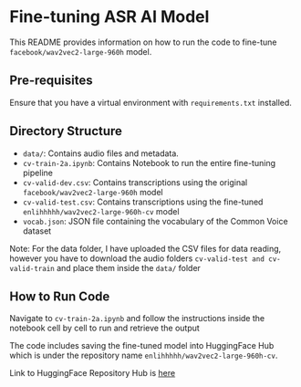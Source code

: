# Fine-tuning ASR AI Model

This README provides information on how to run the code to fine-tune `facebook/wav2vec2-large-960h` model.

## Pre-requisites 

Ensure that you have a virtual environment with `requirements.txt` installed.

## Directory Structure

- `data/`: Contains audio files and metadata.
- `cv-train-2a.ipynb`: Contains Notebook to run the entire fine-tuning pipeline
- `cv-valid-dev.csv`: Contains transcriptions using the original `facebook/wav2vec2-large-960h` model
- `cv-valid-test.csv`: Contains transcriptions using the fine-tuned `enlihhhhh/wav2vec2-large-960h-cv` model
- `vocab.json`: JSON file containing the vocabulary of the Common Voice dataset

Note: For the data folder, I have uploaded the CSV files for data reading, however you have to download the audio folders `cv-valid-test and cv-valid-train` and place them inside the `data/` folder

## How to Run Code

Navigate to `cv-train-2a.ipynb` and follow the instructions inside the notebook cell by cell to run and retrieve the output

The code includes saving the fine-tuned model into HuggingFace Hub which is under the repository name `enlihhhhh/wav2vec2-large-960h-cv`.

Link to HuggingFace Repository Hub is [here](https://huggingface.co/enlihhhhh/wav2vec2-large-960h-cv
)